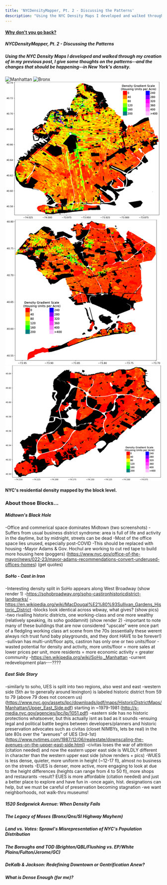 ```yaml
---
title: 'NYCDensityMapper, Pt. 2 - Discussing the Patterns'
description: "Using the NYC Density Maps I developed and walked through my creation of in my previous post, I give some thoughts on the patterns--and the changes that should be happening--in New York's density."
---
```


#### [Why don't you go back?](/..)


##### NYCDensityMapper, Pt. 2 - Discussing the Patterns

##### Using the NYC Density Maps I developed and walked through my creation of in my previous post, I give some thoughts on the patterns--and the changes that should be happening--in New York's density.

![Manhattan](/assets/images/2_manhattan.png)
![Bronx](/assets/images/2_bronx.png)
![Brooklyn](/assets/images/2_brooklyn.png)
![Queens](/assets/images/2_queens.png)
![Staten Island](/assets/images/2_staten.png)
#### NYC's residential density mapped by the block level.

### About those Blocks...

##### Midtown's Black Hole
-Office and commerical space dominates Midtown (two screenshots)
-Suffers from usual business district syndrome: area is full of life and activity in the daytime, but by midnight, streets can be dead
-Most of the office space lies unused, especially post-COVID
-This should be replaced with housing
-Mayor Adams & Gov. Hochul are working to cut red tape to build more housing here (poggers) (https://www.nyc.gov/office-of-the-mayor/news/022-23/mayor-adams-recommendations-convert-underused-offices-homes) (get quotes)

##### SoHo - Cast in Iron
-Interesting density split in SoHo appears along West Broadway (show render 1)
-https://sohobroadway.org/soho-castironhistoricdistrict-landmarks/
-https://en.wikipedia.org/wiki/MacDougal%E2%80%93Sullivan_Gardens_Historic_District
-blocks look identical across wbway, what gives? (show pics)
-two rivalling historic districts, one working-class and one more wealthy (relatively speaking, its soho goddamnit) (show render 2)
-important to note many of these buildings that are now considered "upscale" were once part of a fledgling working class art scene from the 70s (essentially these werent always rich trust fund baby playgrounds, and they dont HAVE to be forever!)
-sullivan has multi-unit/floor apts, castiron has only one or two units/floor
-wasted potential for density and activity, more units/floor = more sales at lower prices per unit, more residents = more economic activity = greater community
-https://en.wikipedia.org/wiki/SoHo,_Manhattan
-current redevelopment plan---????
##### East Side Story
-similarly to soho, UES is split into two regions, also west and east
-western side (5th av to generally around lexington) is labeled historic district from 59 to 79 (above 79 does not concern us) (https://www.nyc.gov/assets/lpc/downloads/pdf/maps/HistoricDistrictMaps/Manhattan/Upper_East_Side.pdf) starting in ~1979-1981 (http://s-media.nyc.gov/agencies/lpc/lp/1051.pdf)
-eastern side has no historic protections whatsoever, but this actually isnt as bad as it sounds
-ensuing legal and political battle begins between developers/planners and historic preservation advocates such as civitas (closet NIMBYs, lets be real) in the late 80s over the "avenues" of UES (3rd-1st) (https://www.nytimes.com/1987/12/06/realestate/downscaling-the-avenues-on-the-upper-east-side.html)
-civitas loses the war of attrition (citation needed) and now the eastern upper east side is WILDLY different in character than the western upper east side (show renders + pics)
-WUES is less dense, quieter, more uniform in height (~12-17 fl), almost no business on the streets
-EUES is denser, more active, more engaging to look at due to the height differences (heights can range from 4 to 50 fl), more shops and restaurants
-result? EUES is more affordable (citation needed) and just a better place to explore and have fun in
-once again, hist. designations can help, but we must be careful of preservation becoming stagnation
-we want neighborhoods, not walk-thru museums!

##### 1520 Sedgewick Avenue: When Density Fails
##### The Legacy of Moses (Bronx/Qns/SI Highway Mayhem)
##### Land vs. Votes: Sprawl's Misrepresentation of NYC's Population Distribution

##### The Boroughs and TOD (Brighton/QBL/Flushing vs. EP/White Plains/Fulton/Jerome/GC)
##### DeKalb & Jackson: Redefining Downtown or Gentrification Anew?

##### What is Dense Enough (for me)?